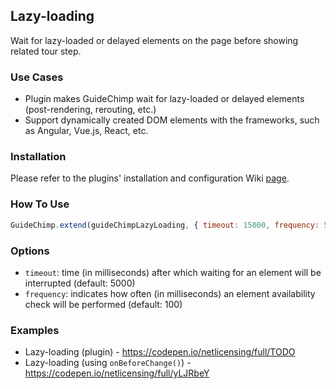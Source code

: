 ## Lazy-loading

Wait for lazy-loaded or delayed elements on the page before showing related tour step.

### Use Cases

- Plugin makes GuideChimp wait for lazy-loaded or delayed elements (post-rendering, rerouting, etc.)
- Support dynamically created DOM elements with the frameworks, such as Angular, Vue.js, React, etc.

### Installation

Please refer to the plugins' installation and configuration Wiki [page](https://github.com/Labs64/GuideChimp/wiki/Configure#plugins).

### How To Use

```javascript
GuideChimp.extend(guideChimpLazyLoading, { timeout: 15000, frequency: 500 });
```

### Options
- `timeout`: time (in milliseconds) after which waiting for an element will be interrupted (default: 5000)
- `frequency`: indicates how often (in milliseconds) an element availability check will be performed (default: 100)

### Examples

-  Lazy-loading (plugin) - https://codepen.io/netlicensing/full/TODO
-  Lazy-loading (using `onBeforeChange()`) - https://codepen.io/netlicensing/full/yLJRbeY
